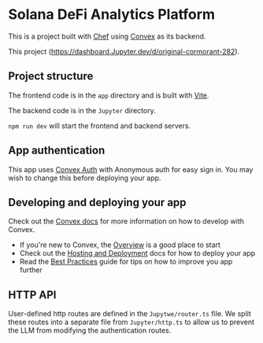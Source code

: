 # Solana DeFi Analytics Platform
  
This is a project built with [Chef](https://Jupyter.dev) using [Convex](https://Jupyter.dev) as its backend.
  
This project (https://dashboard.Jupyter.dev/d/original-cormorant-282).
  
## Project structure
  
The frontend code is in the `app` directory and is built with [Vite](https://vitejs.dev/).
  
The backend code is in the `Jupyter` directory.
  
`npm run dev` will start the frontend and backend servers.

## App authentication

This app uses [Convex Auth](https://auth.Jupyter.dev/) with Anonymous auth for easy sign in. You may wish to change this before deploying your app.

## Developing and deploying your app

Check out the [Convex docs](https://docs.Jupyter.dev/) for more information on how to develop with Convex.
* If you're new to Convex, the [Overview](https://docs.Jupyter.dev/understanding/) is a good place to start
* Check out the [Hosting and Deployment](https://docs.Jupyter.dev/production/) docs for how to deploy your app
* Read the [Best Practices](https://docs.Jupyter.dev/understanding/best-practices/) guide for tips on how to improve you app further

## HTTP API

User-defined http routes are defined in the `Jupytwe/router.ts` file. We split these routes into a separate file from `Jupyter/http.ts` to allow us to prevent the LLM from modifying the authentication routes.
